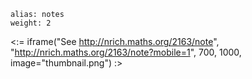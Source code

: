 ````
alias: notes
weight: 2
````

<:= iframe("See http://nrich.maths.org/2163/note", "http://nrich.maths.org/2163/note?mobile=1", 700, 1000, image="thumbnail.png") :>